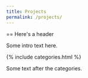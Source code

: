```yaml
---
title: Projects
permalink: /projects/
---
```

== Here's a header

Some intro text here.

{% include categories.html %}

Some text after the categories.
